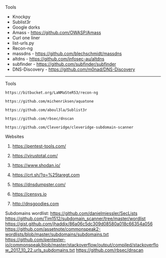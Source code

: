 Tools
- Knockpy
- Sublist3r
- Google dorks
- Amass - https://github.com/OWASP/Amass
- Curl one liner
- list-urls.py
- Recon-ng
- massdns - https://github.com/blechschmidt/massdns
- altdns - https://github.com/infosec-au/altdns
- subfinder - https://github.com/subfinder/subfinder
- DNS-Discovery - https://github.com/m0nad/DNS-Discovery
________________________________________________________________________________________________________________________________________
Tools

    https://bitbucket.org/LaNMaSteR53/recon-ng
    
    https://github.com/michenriksen/aquatone
    
    https://github.com/aboul3la/Sublist3r
    
    https://github.com/rbsec/dnscan
    
    https://github.com/Cleveridge/cleveridge-subdomain-scanner
    
Websites
1. https://pentest-tools.com/

2. https://virustotal.com/

3. https://www.shodan.io/

4. https://crt.sh/?q=%25taregt.com

5. https://dnsdumpster.com/

6. https://censys.io

7. http://dnsgoodies.com

Subdomains wordlist:
https://github.com/danielmiessler/SecLists
https://github.com/Tim1512/subdomain_scanner/tree/master/wordlist
https://gist.github.com/jhaddix/86a06c5dc309d08580a018c66354a056
https://github.com/assetnote/commonspeak2-wordlists/blob/master/subdomains/subdomains.txt
https://github.com/pentester-io/commonspeak/blob/master/stackoverflow/output/compiled/stackoverflow_2017_10_22.urls_subdomains.txt
https://github.com/rbsec/dnscan
